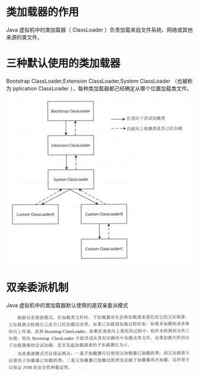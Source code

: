 # 类加载器的作用
Java 虚拟机中的类加载器（ ClassLoader ）负责加载来自文件系统、网络或其他来源的类文件。
# 三种默认使用的类加载器
Bootstrap ClassLoader,Extension ClassLoader,System ClassLoader （也被称为 pplication ClassLoader ），每种类加载器都己经确定从哪个位置加载类文件。

![img.png](img.png)
# 双亲委派机制
Java 虚拟机中的类加载器默认使用的是双亲委派模式

![img_1.png](img_1.png)






















